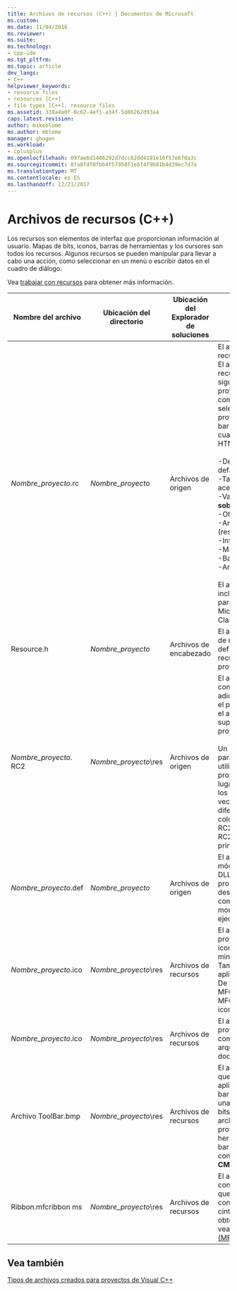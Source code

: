 ```yaml
---
title: Archivos de recursos (C++) | Documentos de Microsoft
ms.custom: 
ms.date: 11/04/2016
ms.reviewer: 
ms.suite: 
ms.technology:
- cpp-ide
ms.tgt_pltfrm: 
ms.topic: article
dev_langs:
- C++
helpviewer_keywords:
- resource files
- resources [C++]
- file types [C++], resource files
ms.assetid: 338a4a0f-0c62-4ef1-a34f-5d86262d93a4
caps.latest.revision: 
author: mikeblome
ms.author: mblome
manager: ghogen
ms.workload:
- cplusplus
ms.openlocfilehash: 097ae6d1486292d7dcc62dd4191e16f57e6f0a3c
ms.sourcegitcommit: 8fa8fdf0fbb4f57950f1e8f4f9b81b4d39ec7d7a
ms.translationtype: MT
ms.contentlocale: es-ES
ms.lasthandoff: 12/21/2017
---
```

# <a name="resource-files-c"></a>Archivos de recursos (C++)
Los recursos son elementos de interfaz que proporcionan información al usuario. Mapas de bits, iconos, barras de herramientas y los cursores son todos los recursos. Algunos recursos se pueden manipular para llevar a cabo una acción, como seleccionar en un menú o escribir datos en el cuadro de diálogo.  
  
 Vea [trabajar con recursos](../windows/working-with-resource-files.md) para obtener más información.  
  
|Nombre del archivo|Ubicación del directorio|Ubicación del Explorador de soluciones|Descripción|  
|---------------|------------------------|--------------------------------|-----------------|  
|*Nombre_proyecto*.rc|*Nombre_proyecto*|Archivos de origen|El archivo de script de recursos para el proyecto. El archivo de script de recursos contiene los siguientes, según el tipo de proyecto y la compatibilidad seleccionada para el proyecto (por ejemplo, las barras de herramientas, cuadros de diálogo o HTML):<br /><br /> -Definición de menú de default.<br />-Tablas de cadenas y acelerador.<br />-Valor predeterminado **sobre** cuadro de diálogo.<br />-Otros cuadros de diálogo.<br />-Archivo de icono (res\\*Nombre_proyecto*.ico).<br />-Información de versión.<br />-Mapas de bits.<br />-Barra de herramientas.<br />-Archivos HTML.<br /><br /> El archivo de recursos incluye el archivo Afxres.rc para recursos estándar de Microsoft Foundation Class.|  
|Resource.h|*Nombre_proyecto*|Archivos de encabezado|El archivo de encabezado de recursos que incluye definiciones para los recursos utilizados por el proyecto.|  
|*Nombre_proyecto*. RC2|*Nombre_proyecto*\res|Archivos de origen|El archivo de script que contiene recursos adicionales utilizados por el proyecto. Puede incluir el archivo. RC2 en la parte superior del archivo .rc del proyecto.<br /><br /> Un archivo. RC2 resulta útil para incluir recursos utilizados por varios proyectos diferentes. En lugar de tener que crear los mismos recursos varias veces para proyectos diferentes, puede colocarlos en un archivo. RC2 e incluir el archivo. RC2 en el archivo .rc principal.|  
|*Nombre_proyecto*.def|*Nombre_proyecto*|Archivos de origen|El archivo de definición de módulo para un proyecto DLL. Para un control, proporciona el nombre y la descripción del control, así como el tamaño del montón de tiempo de ejecución.|  
|*Nombre_proyecto*.ico|*Nombre_proyecto*\res|Archivos de recursos|El archivo de icono para el proyecto o el control. Este icono aparece cuando se minimiza la aplicación. También se utiliza en la aplicación **sobre** cuadro. De forma predeterminada, MFC proporciona el icono MFC y ATL proporciona el icono ATL.|  
|*Nombre_proyecto*.ico|*Nombre_proyecto*\res|Archivos de recursos|El archivo de icono para un proyecto MFC que incluye compatibilidad con la arquitectura documento/vista.|  
|Archivo ToolBar.bmp|*Nombre_proyecto*\res|Archivos de recursos|El archivo de mapa de bits que representa la aplicación o control en una barra de herramientas o una paleta. Este mapa de bits se incluye en el archivo de recursos del proyecto. La barra de herramientas inicial y la barra de estado se construyen en la **CMainFrame** clase.|  
|Ribbon.mfcribbon ms|*Nombre_proyecto*\res|Archivos de recursos|El archivo de recursos que contiene el código XML que define los botones, controles y atributos de la cinta de opciones. Para obtener más información, vea [Ribbon Designer (MFC)](../mfc/ribbon-designer-mfc.md).|  
  
## <a name="see-also"></a>Vea también  
 [Tipos de archivos creados para proyectos de Visual C++](../ide/file-types-created-for-visual-cpp-projects.md)